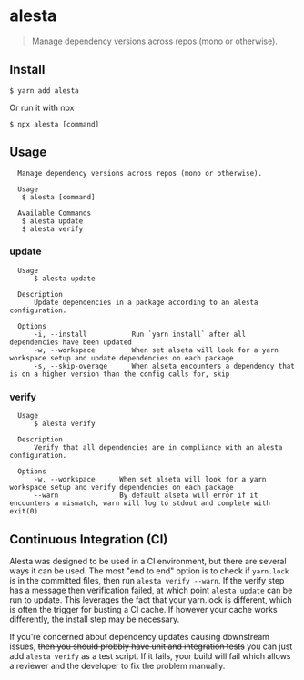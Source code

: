 # alesta

> Manage dependency versions across repos (mono or otherwise).

## Install

```
$ yarn add alesta
```

Or run it with npx

```
$ npx alesta [command]
```

## Usage

```
  Manage dependency versions across repos (mono or otherwise).

  Usage
   $ alesta [command]

  Available Commands
   $ alesta update
   $ alesta verify
```

### update

```
  Usage
      $ alesta update

  Description
      Update dependencies in a package according to an alesta configuration.

  Options
      -i, --install           Run `yarn install` after all dependencies have been updated
      -w, --workspace         When set alseta will look for a yarn workspace setup and update dependencies on each package
      -s, --skip-overage      When alseta encounters a dependency that is on a higher version than the config calls for, skip
```

### verify

```
  Usage
      $ alesta verify

  Description
      Verify that all dependencies are in compliance with an alesta configuration.

  Options
      -w, --workspace      When set alseta will look for a yarn workspace setup and verify dependencies on each package
      --warn               By default alseta will error if it encounters a mismatch, warn will log to stdout and complete with exit(0)
```

## Continuous Integration (CI)

Alesta was designed to be used in a CI environment, but there are several ways it can be used. The most "end to end" option is to check if `yarn.lock` is in the committed files, then run `alesta verify --warn`. If the verify step has a message then verification failed, at which point `alesta update` can be run to update. This leverages the fact that your yarn.lock is different, which is often the trigger for busting a CI cache. If however your cache works differently, the install step may be necessary.

If you're concerned about dependency updates causing downstream issues, ~~then you should probbly have unit and integration tests~~ you can just add `alesta verify` as a test script. If it fails, your build will fail which allows a reviewer and the developer to fix the problem manually.
